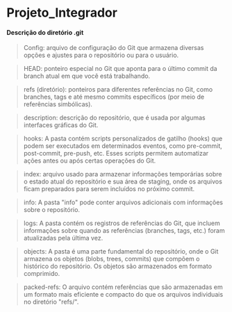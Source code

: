 # Projeto_Integrador

#### Descrição do diretório .git

> Config: arquivo de configuração do Git que armazena diversas opções e ajustes para o repositório ou para o usuário.

> HEAD: ponteiro especial no Git que aponta para o último commit da branch atual em que você está trabalhando.

> refs (diretório): ponteiros para diferentes referências no Git, como branches, tags e até mesmo commits específicos (por meio de referências simbólicas).

> description: descrição do repositório, que é usada por algumas interfaces gráficas do Git.

> hooks: A pasta contém scripts personalizados de gatilho (hooks) que podem ser executados em determinados eventos, como pre-commit, post-commit, pre-push, etc. Esses scripts permitem automatizar ações antes ou após certas operações do Git.

> index: arquivo usado para armazenar informações temporárias sobre o estado atual do repositório e sua área de staging, onde os arquivos ficam preparados para serem incluídos no próximo commit.

> info: A pasta "info" pode conter arquivos adicionais com informações sobre o repositório.

> logs: A pasta contém os registros de referências do Git, que incluem informações sobre quando as referências (branches, tags, etc.) foram atualizadas pela última vez.

> objects: A pasta é uma parte fundamental do repositório, onde o Git armazena os objetos (blobs, trees, commits) que compõem o histórico do repositório. Os objetos são armazenados em formato comprimido.

> packed-refs: O arquivo contém referências que são armazenadas em um formato mais eficiente e compacto do que os arquivos individuais no diretório "refs/".